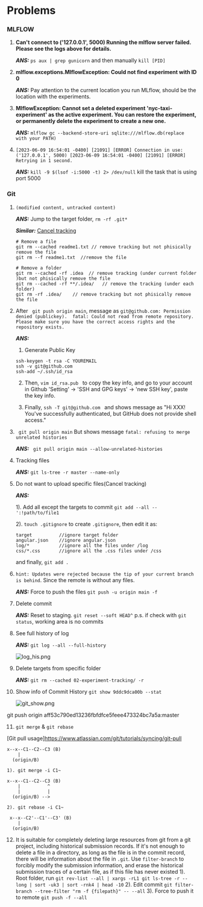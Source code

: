 # Problems 

### MLFLOW
1. **Can't connect to ('127.0.0.1', 5000) Running the mlflow server failed. Please see the logs above for details.**

    ***ANS:*** `ps aux | grep gunicorn` and then manually `kill [PID]`

2. **mlflow.exceptions.MlflowException: Could not find experiment with ID 0**

    ***ANS:*** Pay attention to the current location you run MLflow, should be the location with the experiments.

3. **MlflowException: Cannot set a deleted experiment 'nyc-taxi-experiment' as the active experiment. You can restore the experiment, or permanently delete the experiment to create a new one.**

    ***ANS:*** `mlflow gc --backend-store-uri sqlite:///mlflow.db(replace with your PATH)`
4. `[2023-06-09 16:54:01 -0400] [21091] [ERROR] Connection in use: ('127.0.0.1', 5000)
  [2023-06-09 16:54:01 -0400] [21091] [ERROR] Retrying in 1 second.`

    ***ANS:*** `kill -9 $(lsof -i:5000 -t) 2> /dev/null` kill the task that is using port 5000

### Git
1. `(modified content, untracked content)`
    
    ***ANS:*** Jump to the target folder,  `rm -rf .git*`
    
    ***Similar:*** [Cancel tracking](https://thedevpost.com/blog/remove-files-or-folders-from-remote-git/)

    ```
    # Remove a file
    git rm --cached readme1.txt // remove tracking but not phisically remove the file
    git rm --f readme1.txt  //remove the file
    ```
    ```
    # Remove a folder
    git rm --cached -rf .idea  // remove tracking (under current folder )but not phisically remove the file
    git rm --cached -rf **/.idea/   // remove the tracking (under each folder)
    git rm -rf .idea/    // remove tracking but not phisically remove the file
    ```

2. After ` git push origin main`, message as `git@github.com: Permission denied (publickey). 
  fatal: Could not read from remote repository.
     Please make sure you have the correct access rights
     and the repository exists.`

    ***ANS:*** 
    1. Generate Public Key
    ```
    ssh-keygen -t rsa -C YOUREMAIL
    ssh -v git@github.com
    ssh-add ~/.ssh/id_rsa
    ```
    2. Then, `vim id_rsa.pub ` to copy the key info, and go to your account in Github 'Setting' -> 'SSH and GPG keys' -> 'new SSH key', paste the key info.
    
    3. Finally, `ssh -T git@github.com ` and shows message as "Hi XXX! You've successfully authenticated, but GitHub does not provide shell access."

3.  ` git pull origin main` But shows message `fatal: refusing to merge unrelated histories`
    
    ***ANS:*** ` git pull origin main --allow-unrelated-histories`

4. Tracking files
    
    ***ANS:*** `git ls-tree -r master --name-only`

5. Do not want to upload specific files(Cancel tracking)
   
    ***ANS:*** 

    1). Add all except the targets to commit `git add --all -- ':!path/to/file1`

    2). `touch .gitignore` to create `.gitignore`, then edit it as:
    ```
    target          //ignore target folder
    angular.json    //ignore angular.json
    log/*           //ignore all the files under /log
    css/*.css       //ignore all the .css files under /css
   ```
   and finally, `git add .`

6. `hint: Updates were rejected because the tip of your current branch is behind`. Since the remote is without any files.

    ***ANS:*** Force to push the files `git push -u origin main -f`
7. Delete commit
   
   ***ANS:*** Reset to staging. `git reset --soft HEAD^` 
    p.s. if check with `git status`, working area is no commits

8. See full history of log

    ***ANS:*** `git log --all --full-history` 

    ![log_his.png](images%2Flog_his.png)
9. Delete targets from specific folder

    ***ANS:*** `git rm --cached 02-experiment-tracking/ -r `
10. Show info of Commit History
    `git show 9ddc9dca00b --stat`

    ![git_show.png](images%2Fgit_show.png)

git push origin aff53c790ed13236fbfdfce5feee473324bc7a5a:master

11. `git merge` & `git rebase` 
    
[Git pull usage]https://www.atlassian.com/git/tutorials/syncing/git-pull
    
```
x--x--C1--C2--C3 (B)
    |
  (origin/B)

1). git merge -i C1~

x--x--C1--C2--C3 (B)
    |          ^
    |          |
  (origin/B) -->

2). git rebase -i C1~

 x--x--C2'--C1'--C3' (B)
    |
  (origin/B)
```
 
12. It is suitable for completely deleting large resources from git from a git project, including historical submission records. 
    If it's not enough to delete a file in a directory, as long as the file is in the commit record, there will be information about the file in `.git`. 
    Use `filter-branch` to forcibly modify the submission information, and erase the historical submission traces of a certain file, as if this file has never existed
    1). Root folder, run `git rev-list --all | xargs -rL1 git ls-tree -r --long | sort -uk3 | sort -rnk4 | head -10`
    2). Edit commit `git filter-branch --tree-filter "rm -f {filepath}" -- --all`
    3). Force to push it to remote `git push -f --all`

